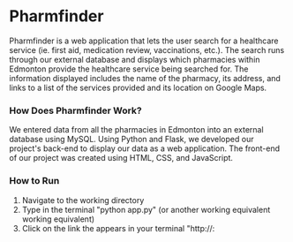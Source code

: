 # Pharmfinder
Pharmfinder is a web application that lets the user search for a healthcare service (ie. first aid, medication review, vaccinations, etc.). The search runs through our external database and displays which pharmacies within Edmonton provide the healthcare service being searched for. The information displayed includes the name of the pharmacy, its address, and links to a list of the services provided and its location on Google Maps.  

### How Does Pharmfinder Work?
We entered data from all the pharmacies in Edmonton into an external database using MySQL. Using Python and Flask, we developed our project's back-end to display our data as a web application. The front-end of our project was created using HTML, CSS, and JavaScript.

### How to Run
1. Navigate to the working directory
2. Type in the terminal "python app.py" (or another working equivalent working equivalent)
3. Click on the link the appears in your terminal "http://<IPaddress>:<port>
